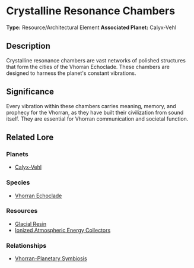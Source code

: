 # Crystalline Resonance Chambers

**Type:** Resource/Architectural Element
**Associated Planet:** Calyx-Vehl

## Description
Crystalline resonance chambers are vast networks of polished structures that form the cities of the Vhorran Echoclade. These chambers are designed to harness the planet's constant vibrations.

## Significance
Every vibration within these chambers carries meaning, memory, and prophecy for the Vhorran, as they have built their civilization from sound itself. They are essential for Vhorran communication and societal function.

## Related Lore

### Planets
*   [Calyx-Vehl](/planets/calyx-vehl)

### Species
*   [Vhorran Echoclade](/species/vhorran_echoclade)

### Resources
*   [Glacial Resin](/resources/glacial_resin)
*   [Ionized Atmospheric Energy Collectors](/resources/ionized_atmospheric_energy_collectors)

### Relationships
*   [Vhorran-Planetary Symbiosis](/relationships/calyx_vehl_vhorran_planetary_symbiosis) 